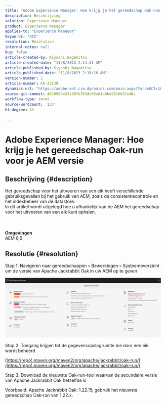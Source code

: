 ```yaml
---
title: "Adobe Experience Manager: Hoe krijg je het gereedschap Oak-run voor je AEM versie"
description: Beschrijving
solution: Experience Manager
product: Experience Manager
applies-to: "Experience Manager"
keywords: "KCS"
resolution: Resolution
internal-notes: null
bug: false
article-created-by: Kiyoshi Nagamitsu
article-created-date: "11/8/2023 2:14:41 AM"
article-published-by: Kiyoshi Nagamitsu
article-published-date: "11/8/2023 2:18:16 AM"
version-number: 1
article-number: KA-23130
dynamics-url: "https://adobe-ent.crm.dynamics.com/main.aspx?forceUCI=1&pagetype=entityrecord&etn=knowledgearticle&id=39bd448d-dc7d-ee11-8179-6045bd006a22"
source-git-commit: 4820587e33136fb763dc69ad1abbd6316b5fe46c
workflow-type: tm+mt
source-wordcount: '133'
ht-degree: 4%

---
```


# Adobe Experience Manager: Hoe krijg je het gereedschap Oak-run voor je AEM versie

## Beschrijving {#description}

Het gereedschap voor het uitvoeren van een eik heeft verschillende gebruiksgevallen bij het gebruik van AEM, zoals de consistentiecontrole en het indexbeheer van de datastore.
<br>In dit artikel wordt uitgelegd hoe u afhankelijk van de AEM het gereedschap voor het uitvoeren van een eik kunt ophalen.
<br> <br><br><br>
<b>Omgevingen</b>
<br>AEM 6,5

## Resolutie {#resolution}


Stap 1. Navigeren naar gereedschappen `>`  Bewerkingen `>`  Systeemoverzicht om de versie van Apache Jackrabbit Oak in uw AEM op te geven

![](assets/9c19e0e0-dc7d-ee11-8179-6045bd006a22.png)

Stap 2. Toegang krijgen tot de gegevensopslagruimte die door een eik wordt beheerd

[https://repo1.maven.org/maven2/org/apache/jackrabbit/oak-run/](https://repo1.maven.org/maven2/org/apache/jackrabbit/oak-run/)

Stap 3. Download de nieuwste Oak-run-tool waarvan de secundaire versie van Apache Jackrabbit Oak hetzelfde is

Voorbeeld: Apache Jackrabbit Oak: 1.22.15, gebruik het nieuwste gereedschap Oak-run van 1.22.x.
